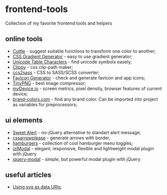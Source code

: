 # frontend-tools
Collection of my favorite frontend tools and helpers

## online tools
* [Cuttle](https://www.ofcodeandcolor.com/cuttle/) - suggest suitable functions to transform one color to another;
* [CSS Gradient Generator](http://www.cssportal.com/css-gradient-generator/) - easy to use gradient generator;
* [Unicode Table Characters](https://unicode-table.com/en/sets/) - find unicode symbols easely;
* [Clippy](http://bennettfeely.com/clippy/) - css clip-path maker;
* [ccs2sass](https://css2sass.herokuapp.com) - CSS to SASS/SCSS converter;
* [Favicon Generator](https://realfavicongenerator.net) - check and generate favicon and app icons;
* [TinyPNG](https://tinypng.com) - best image compressor;
* [myDevice.io](https://mydevice.io) - screen metrics, pixel density, browser features of current device;
* [brand-colors.com](http://brand-colors.com) - find any brand color. Can be imported into project as variables for preprocessors;

## ui elements
* [Sweet Alert](https://sweetalert.js.org/) - no-jQuery alternative to standart alert message;
* [cssarrowplease](http://www.cssarrowplease.com) - generate arrows with border;
* [hamburgers](https://jonsuh.com/hamburgers/) - collection of cool hamburger menu toggles;
* [iziModal](http://izimodal.marcelodolce.com) - elegant, responsive, flexible and lightweight modal plugin with jQuery
* [jquery-modal](http://jquerymodal.com) - simple, but powerful modal plugin with jQuery

## useful articles
* [Using svg as data URIs](https://codepen.io/tigt/post/optimizing-svgs-in-data-uris);
